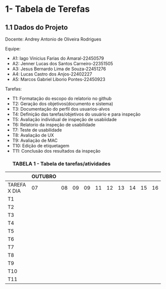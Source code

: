 # 1- Tabela de Terefas
## 1.1 Dados do Projeto

Docente: Andrey Antonio de Oliveira Rodrigues

Equipe:

* A1: Iago Vinicius Farias do Amaral-22450579
* A2: Jenner Lucas dos Santos Carneiro-22351505
* A3: Jesus Bernardo Lima de Souza-22451276
* A4: Lucas Castro dos Anjos-22402227
* A5: Marcos Gabriel Liborio Pontes-22450923

Tarefas:

* T1: Formatação do escopo do relatorio no github
* T2: Geração dos objetivos(documento e sistema)
* T3: Documentação do perfil dos usuarios-alvos
* T4: Definição das tarefas/objetivos do usuário e para inspeção
* T5: Avaliação individual de inspeção de usabiidade
* T6: Relatorio da inspeção de usabilidade
* T7: Teste de usabilidade
* T8: Avaliação de UX
* T9: Avaliação de MAC
* T10: Edição de etiquetagem
* T11: Conclusão dos resultados da inspeção
  ### TABELA 1 - Tabela de tarefas/atividades 

|            |  OUTUBRO  |           |            |           |           |            |            |         |         |       |
|------------|-----------|-----------|------------|-----------|-----------|------------|------------|---------|---------|-------|
|TAREFA X DIA|     07    |08         |    09      |    09     |    11     |     12     |    13      |  14     |   15    |  16   |
|  T1        |           |           |            |           |           |            |            |         |         |       |
|  T2        |           |           |            |           |           |            |            |         |         |       |
|  T3        |           |           |            |           |           |            |            |         |         |       |
|  T4        |           |           |            |           |           |            |            |         |         |       |
|  T5        |           |           |            |           |           |            |            |         |         |       |
|  T6        |           |           |            |           |           |            |            |         |         |       |
|  T7        |           |           |            |           |           |            |            |         |         |       |
|  T8        |           |           |            |           |           |            |            |         |         |       |
|  T9        |           |           |            |           |           |            |            |         |         |       |
|  T10       |           |           |            |           |           |            |            |         |         |       |
|  T11       |           |           |            |           |           |            |            |         |         |       |

